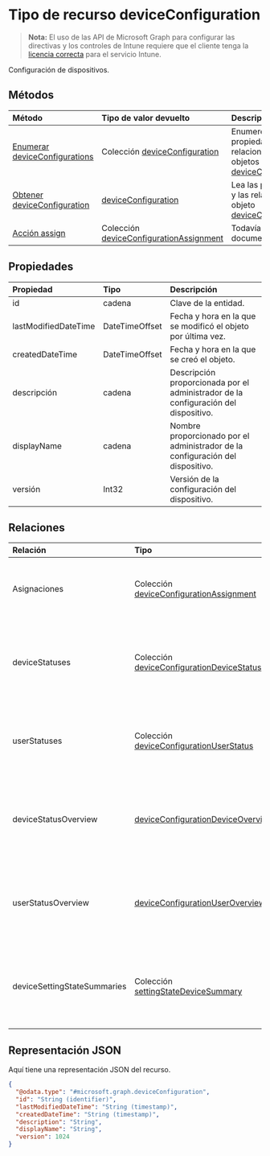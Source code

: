 # <a name="deviceconfiguration-resource-type"></a>Tipo de recurso deviceConfiguration

> **Nota:** El uso de las API de Microsoft Graph para configurar las directivas y los controles de Intune requiere que el cliente tenga la [licencia correcta](https://go.microsoft.com/fwlink/?linkid=839381) para el servicio Intune.

Configuración de dispositivos.
## <a name="methods"></a>Métodos
|Método|Tipo de valor devuelto|Descripción|
|:---|:---|:---|
|[Enumerar deviceConfigurations](../api/intune_deviceconfig_deviceconfiguration_list.md)|Colección [deviceConfiguration](../resources/intune_deviceconfig_deviceconfiguration.md)|Enumere las propiedades y las relaciones de los objetos [deviceConfiguration](../resources/intune_deviceconfig_deviceconfiguration.md).|
|[Obtener deviceConfiguration](../api/intune_deviceconfig_deviceconfiguration_get.md)|[deviceConfiguration](../resources/intune_deviceconfig_deviceconfiguration.md)|Lea las propiedades y las relaciones del objeto [deviceConfiguration](../resources/intune_deviceconfig_deviceconfiguration.md).|
|[Acción assign](../api/intune_deviceconfig_deviceconfiguration_assign.md)|Colección [deviceConfigurationAssignment](../resources/intune_deviceconfig_deviceconfigurationassignment.md)|Todavía no documentado|

## <a name="properties"></a>Propiedades
|Propiedad|Tipo|Descripción|
|:---|:---|:---|
|id|cadena|Clave de la entidad.|
|lastModifiedDateTime|DateTimeOffset|Fecha y hora en la que se modificó el objeto por última vez.|
|createdDateTime|DateTimeOffset|Fecha y hora en la que se creó el objeto.|
|descripción|cadena|Descripción proporcionada por el administrador de la configuración del dispositivo.|
|displayName|cadena|Nombre proporcionado por el administrador de la configuración del dispositivo.|
|versión|Int32|Versión de la configuración del dispositivo.|

## <a name="relationships"></a>Relaciones
|Relación|Tipo|Descripción|
|:---|:---|:---|
|Asignaciones|Colección [deviceConfigurationAssignment](../resources/intune_deviceconfig_deviceconfigurationassignment.md)|La lista de tareas para el perfil de configuración del dispositivo.|
|deviceStatuses|Colección [deviceConfigurationDeviceStatus](../resources/intune_deviceconfig_deviceconfigurationdevicestatus.md)|Estado de instalación de configuración del dispositivo por dispositivo.|
|userStatuses|Colección [deviceConfigurationUserStatus](../resources/intune_deviceconfig_deviceconfigurationuserstatus.md)|Estado de instalación de configuración del dispositivo por usuario.|
|deviceStatusOverview|[deviceConfigurationDeviceOverview](../resources/intune_deviceconfig_deviceconfigurationdeviceoverview.md)|Información general del estado del dispositivo sobre la configuración de dispositivos|
|userStatusOverview|[deviceConfigurationUserOverview](../resources/intune_deviceconfig_deviceconfigurationuseroverview.md)|Información general del estado de los usuarios sobre la configuración de dispositivos|
|deviceSettingStateSummaries|Colección [settingStateDeviceSummary](../resources/intune_deviceconfig_settingstatedevicesummary.md)|Resumen de dispositivo del estado de configuración de la configuración de dispositivos|

## <a name="json-representation"></a>Representación JSON
Aquí tiene una representación JSON del recurso.
<!-- {
  "blockType": "resource",
  "keyProperty": "id",
  "@odata.type": "microsoft.graph.deviceConfiguration"
}
-->
``` json
{
  "@odata.type": "#microsoft.graph.deviceConfiguration",
  "id": "String (identifier)",
  "lastModifiedDateTime": "String (timestamp)",
  "createdDateTime": "String (timestamp)",
  "description": "String",
  "displayName": "String",
  "version": 1024
}
```



